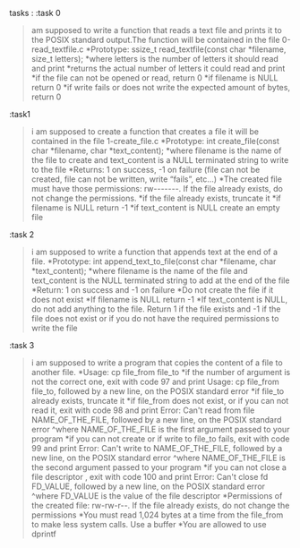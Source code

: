 tasks :
:task 0
>am supposed to write a function that reads a text file and prints it to the POSIX standard output.The function will be contained in the file 0-read_textfile.c
*Prototype: ssize_t read_textfile(const char *filename, size_t letters);
*where letters is the number of letters it should read and print
*returns the actual number of letters it could read and print
*if the file can not be opened or read, return 0
*if filename is NULL return 0
*if write fails or does not write the expected amount of bytes, return 0

:task1
>i am supposed to create a function that creates a file it will be contained in the file 1-create_file.c
*Prototype: int create_file(const char *filename, char *text_content);
*where filename is the name of the file to create and text_content is a NULL terminated string to write to the file
*Returns: 1 on success, -1 on failure (file can not be created, file can not be written, write “fails”, etc…)
*The created file must have those permissions: rw-------. If the file already exists, do not change the permissions.
*if the file already exists, truncate it
*if filename is NULL return -1
*if text_content is NULL create an empty file

:task 2
>i am supposed to write a function that appends text at the end of a file.
*Prototype: int append_text_to_file(const char *filename, char *text_content);
*where filename is the name of the file and text_content is the NULL terminated string to add at the end of the file
*Return: 1 on success and -1 on failure
*Do not create the file if it does not exist
*If filename is NULL return -1
*If text_content is NULL, do not add anything to the file. Return 1 if the file exists and -1 if the file does not exist or if you do not have the required permissions to write the file

:task 3
>i am supposed to write a program that copies the content of a file to another file.
*Usage: cp file_from file_to
*if the number of argument is not the correct one, exit with code 97 and print Usage: cp file_from file_to, followed by a new line, on the POSIX standard error
*if file_to already exists, truncate it
*if file_from does not exist, or if you can not read it, exit with code 98 and print Error: Can't read from file NAME_OF_THE_FILE, followed by a new line, on the POSIX standard error
^where NAME_OF_THE_FILE is the first argument passed to your program
*if you can not create or if write to file_to fails, exit with code 99 and print Error: Can't write to NAME_OF_THE_FILE, followed by a new line, on the POSIX standard error
^where NAME_OF_THE_FILE is the second argument passed to your program
*if you can not close a file descriptor , exit with code 100 and print Error: Can't close fd FD_VALUE, followed by a new line, on the POSIX standard error
^where FD_VALUE is the value of the file descriptor
*Permissions of the created file: rw-rw-r--. If the file already exists, do not change the permissions
*You must read 1,024 bytes at a time from the file_from to make less system calls. Use a buffer
*You are allowed to use dprintf
